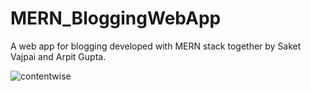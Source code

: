 # MERN_BloggingWebApp
A web app for blogging developed with MERN stack together by Saket Vajpai and Arpit Gupta.


![contentwise](https://user-images.githubusercontent.com/56218641/100906103-cfe9d100-34ee-11eb-8e64-2bafb6903ae3.gif)


